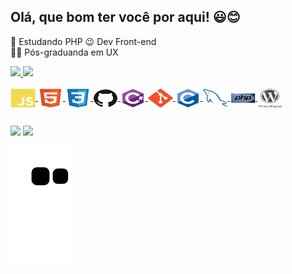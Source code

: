 ## Olá, que bom ter você por aqui! 😃😊

🐘 Estudando PHP 
😉 Dev Front-end  
👩‍🦯 Pós-graduanda em UX

<div>
<a href="https://github.com/fabiana1vo">
<img height="180em" src="https://github-readme-stats.vercel.app/api?username=fabiana1vo&show_icons=true&theme=dracula&include_all_commits=true&count_private=true"/> 
<img height="180em" src="https://github-readme-stats.vercel.app/api/top-langs/?username=fabiana1vo&layout=compact&langs_count=16&theme=dracula"/>
<div>

<div style="display: inline_block"><br>
<img align="center" alt="Fabi-Js" height="30" width="40" src="https://raw.githubusercontent.com/devicons/devicon/master/icons/javascript/javascript-plain.svg">
<img align="center" alt="Fabi-HTML" height="30" width="40" src="https://raw.githubusercontent.com/devicons/devicon/master/icons/html5/html5-original.svg">
  <img align="center" alt="Fabi-CSS" height="30" width="40" src="https://raw.githubusercontent.com/devicons/devicon/master/icons/css3/css3-original.svg">
<img align="center" alt="Fabi-Github" height="30" width="40" src="https://raw.githubusercontent.com/devicons/devicon/master/icons/github/github-original.svg">
<img align="center" alt="Fabi-Csharp" height="30" width="40" src="https://raw.githubusercontent.com/devicons/devicon/master/icons/csharp/csharp-original.svg">
<img align="center" alt="Fabi-Git" height="30" width="40" src="https://raw.githubusercontent.com/devicons/devicon/master/icons/git/git-original.svg"> 
<img align="center" alt="Fabi-C" height="30" width="40" src="https://raw.githubusercontent.com/devicons/devicon/master/icons/c/c-original.svg">
<img align="center" alt="Fabi-MySql" height="30" width="40" src="https://raw.githubusercontent.com/devicons/devicon/master/icons/mysql/mysql-original.svg">
<img align="center" alt="Fabi-php" height="30" width="40" src="https://raw.githubusercontent.com/devicons/devicon/master/icons/php/php-original.svg"> 
  <img align="center" alt="Fabi-wordpress" height="30" width="40" src="https://raw.githubusercontent.com/devicons/devicon/master/icons/wordpress/wordpress-original.svg"> 
</div>

##

<div> 

<a href="https://www.instagram.com/href.abi/" target="_blank"><img src="https://img.shields.io/badge/-Instagram-%23E4405F?style=for-the-badge&logo=instagram&logoColor=white" target="_blank"></a>
<a href="https://www.linkedin.com/in/fabiana-ivo-souza-16311b10b/" target="_blank"><img src="https://img.shields.io/badge/-LinkedIn-%230077B5?style=for-the-badge&logo=linkedin&logoColor=white" target="_blank"></a> 

![Snake animation](https://github.com/fabiana1vo/fabiana1vo/blob/output/github-contribution-grid-snake.svg)

</div>
